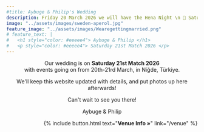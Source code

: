 ```yaml
---
#title: Aybuge & Philip's Wedding 
description: Friday 20 March 2026 we will have the Hena Night \n 💍 Saturday 21st Match 2026 🇹🇷 All the info you need about our wedding location and venue, as well as travel & accommodation options. We'll post photos up here after too!
image: "../assets/images/sweden-aperol.jpg"
feature_image: "../assets/images/Wearegettingmarried.png"
# feature_text: |
#   <h1 style="color: #eeeee4"> Aybuge & Philip </h1>
#   <p style="color: #eeeee4"> Saturday 21st Match 2026 </p>
---
```


<p style='text-align: center'>
Our wedding is on <b>Saturday 21st Match 2026</b> <br />with events going on from 20th-21rd March, in Niğde, Türkiye.
</p>

<p style='text-align: center'>
We'll keep this website updated with details, and put photos up here afterwards!
</p>

<p style='text-align: center'>
Can't wait to see you there!
</p>

<p style='text-align: center'>
Aybuge & Philip
</p>


<p style='text-align: right'>
{% include button.html text="<b>Venue Info »</b>" link="/venue" %}
</p>